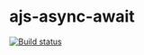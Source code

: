 # ajs-async-await

[![Build status](https://ci.appveyor.com/api/projects/status/1eppv8wqh8qsiapc?svg=true)](https://ci.appveyor.com/project/Alexandr7944/ajs-async-await)
